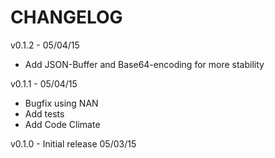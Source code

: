 CHANGELOG
=========

v0.1.2 - 05/04/15
* Add JSON-Buffer and Base64-encoding for more stability

v0.1.1 - 05/04/15
* Bugfix using NAN
* Add tests
* Add Code Climate

v0.1.0 - Initial release 05/03/15

